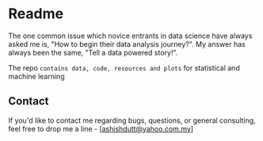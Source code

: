 # Readme

The one common issue which novice entrants in data science have always asked me is, "How to begin their data analysis journey?".
My answer has always been the same, "Tell a data powered story!".

The repo `contains data, code, resources and plots` for statistical and machine learning


## Contact
If you'd like to contact me regarding bugs, questions, or general consulting, feel free to drop me a line - 
[ashishdutt@yahoo.com.my]
